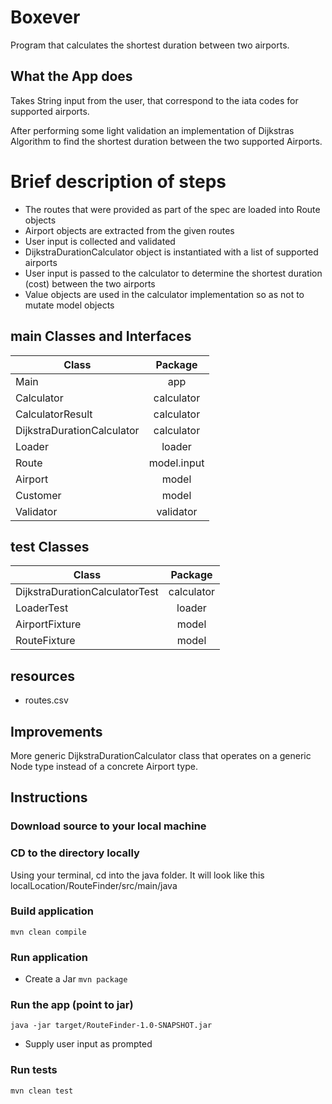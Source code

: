 # Boxever
Program that calculates the shortest duration between two airports.


## What the App does
Takes String input from the user, that correspond to the iata codes for supported airports.

After performing some light validation an implementation of Dijkstras Algorithm to find the shortest duration between the two supported Airports.

# Brief description of steps
- The routes that were provided as part of the spec are loaded into Route objects
- Airport objects are extracted from the given routes 
- User input is collected and validated
- DijkstraDurationCalculator object is instantiated with a list of supported airports
- User input is passed to the calculator to determine the shortest duration (cost) between the two airports
- Value objects are used in the calculator implementation so as not to mutate model objects

## main Classes and Interfaces
| Class                         | Package       |
| -------------                 |:-------------:| 
| Main                          | app           | 
| Calculator                    | calculator    |
| CalculatorResult              | calculator    |
| DijkstraDurationCalculator    | calculator    | 
| Loader                        | loader        | 
| Route                         | model.input   | 
| Airport                       | model         | 
| Customer                      | model         | 
| Validator                     | validator     | 


## test Classes 
| Class                             | Package       |
| -------------                     |:-------------:| 
| DijkstraDurationCalculatorTest    | calculator    | 
| LoaderTest                        | loader        |
| AirportFixture                    | model         | 
| RouteFixture                      | model         | 

## resources
- routes.csv


## Improvements
More generic DijkstraDurationCalculator class that operates on a generic Node type instead of a concrete Airport type. 


## Instructions

### Download source to your local machine

### CD to the directory locally 
Using your terminal, cd into the java folder. It will look like this localLocation/RouteFinder/src/main/java

### Build application
`mvn clean compile` 

### Run application
- Create a Jar
`mvn package`

### Run the app (point to jar)
`java -jar target/RouteFinder-1.0-SNAPSHOT.jar`
- Supply user input as prompted


### Run tests
`mvn clean test`